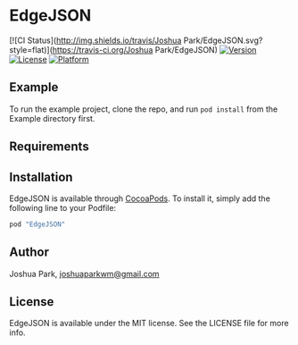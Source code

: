 # EdgeJSON

[![CI Status](http://img.shields.io/travis/Joshua Park/EdgeJSON.svg?style=flat)](https://travis-ci.org/Joshua Park/EdgeJSON)
[![Version](https://img.shields.io/cocoapods/v/EdgeJSON.svg?style=flat)](http://cocoapods.org/pods/EdgeJSON)
[![License](https://img.shields.io/cocoapods/l/EdgeJSON.svg?style=flat)](http://cocoapods.org/pods/EdgeJSON)
[![Platform](https://img.shields.io/cocoapods/p/EdgeJSON.svg?style=flat)](http://cocoapods.org/pods/EdgeJSON)

## Example

To run the example project, clone the repo, and run `pod install` from the Example directory first.

## Requirements

## Installation

EdgeJSON is available through [CocoaPods](http://cocoapods.org). To install
it, simply add the following line to your Podfile:

```ruby
pod "EdgeJSON"
```

## Author

Joshua Park, joshuaparkwm@gmail.com

## License

EdgeJSON is available under the MIT license. See the LICENSE file for more info.
